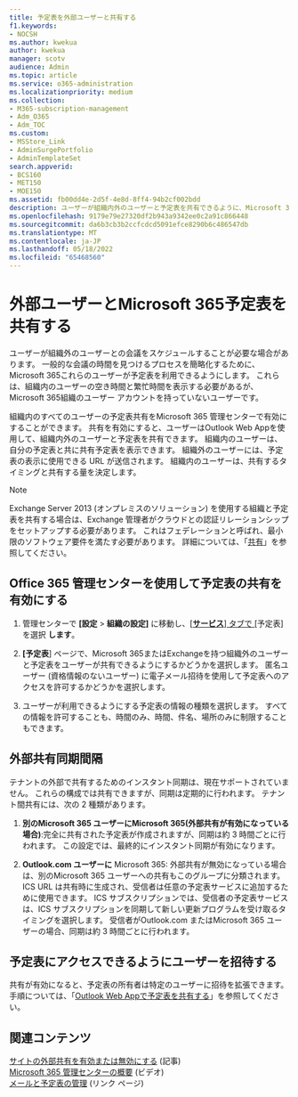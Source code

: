 ```yaml
---
title: 予定表を外部ユーザーと共有する
f1.keywords:
- NOCSH
ms.author: kwekua
author: kwekua
manager: scotv
audience: Admin
ms.topic: article
ms.service: o365-administration
ms.localizationpriority: medium
ms.collection:
- M365-subscription-management
- Adm_O365
- Adm_TOC
ms.custom:
- MSStore_Link
- AdminSurgePortfolio
- AdminTemplateSet
search.appverid:
- BCS160
- MET150
- MOE150
ms.assetid: fb00dd4e-2d5f-4e8d-8ff4-94b2cf002bdd
description: ユーザーが組織内外のユーザーと予定表を共有できるように、Microsoft 365 管理センターで予定表共有を有効にします。
ms.openlocfilehash: 9179e79e27320df2b943a9342ee0c2a91c866448
ms.sourcegitcommit: da6b3cb3b2ccfcdcd5091efce8290b6c486547db
ms.translationtype: MT
ms.contentlocale: ja-JP
ms.lasthandoff: 05/18/2022
ms.locfileid: "65468560"
---
```

# <a name="share-microsoft-365-calendars-with-external-users"></a>外部ユーザーとMicrosoft 365予定表を共有する

ユーザーが組織外のユーザーとの会議をスケジュールすることが必要な場合があります。 一般的な会議の時間を見つけるプロセスを簡略化するために、Microsoft 365これらのユーザーが予定表を利用できるようにします。 これらは、組織内のユーザーの空き時間と繁忙時間を表示する必要があるが、Microsoft 365組織のユーザー アカウントを持っていないユーザーです。

組織内のすべてのユーザーの予定表共有をMicrosoft 365 管理センターで有効にすることができます。 共有を有効にすると、ユーザーはOutlook Web Appを使用して、組織内外のユーザーと予定表を共有できます。 組織内のユーザーは、自分の予定表と共に共有予定表を表示できます。 組織外のユーザーには、予定表の表示に使用できる URL が送信されます。 組織内のユーザーは、共有するタイミングと共有する量を決定します。

> [!NOTE]
> Exchange Server 2013 (オンプレミスのソリューション) を使用する組織と予定表を共有する場合は、Exchange 管理者がクラウドとの認証リレーションシップをセットアップする必要があります。 これはフェデレーションと呼ばれ、最小限のソフトウェア要件を満たす必要があります。 詳細については、「[共有](/exchange/sharing-exchange-2013-help)」を参照してください。
  
## <a name="enable-calendar-sharing-using-the-microsoft-365-admin-center"></a>Office 365 管理センターを使用して予定表の共有を有効にする

1. 管理センターで **[設定** \> **組織の設定]** に移動し、[<a href="https://go.microsoft.com/fwlink/p/?linkid=2053743" target="_blank">**サービス**] タブで [</a>予定表] を選択 **します**。
  
3. **[予定表**] ページで、Microsoft 365またはExchangeを持つ組織外のユーザーと予定表をユーザーが共有できるようにするかどうかを選択します。 匿名ユーザー (資格情報のないユーザー) に電子メール招待を使用して予定表へのアクセスを許可するかどうかを選択します。

4. ユーザーが利用できるようにする予定表の情報の種類を選択します。 すべての情報を許可することも、時間のみ、時間、件名、場所のみに制限することもできます。

## <a name="external-sharing-sync-interval"></a>外部共有同期間隔

テナントの外部で共有するためのインスタント同期は、現在サポートされていません。 これらの構成では共有できますが、同期は定期的に行われます。 テナント間共有には、次の 2 種類があります。

1. **別のMicrosoft 365 ユーザーにMicrosoft 365(外部共有が有効になっている場合)**:完全に共有された予定表が作成されますが、同期は約 3 時間ごとに行われます。 この設定では、最終的にインスタント同期が有効になります。

2. **Outlook.com ユーザーに** Microsoft 365: 外部共有が無効になっている場合は、別のMicrosoft 365 ユーザーへの共有もこのグループに分類されます。 ICS URL は共有時に生成され、受信者は任意の予定表サービスに追加するために使用できます。 ICS サブスクリプションでは、受信者の予定表サービスは、ICS サブスクリプションを同期して新しい更新プログラムを受け取るタイミングを選択します。 受信者がOutlook.com またはMicrosoft 365 ユーザーの場合、同期は約 3 時間ごとに行われます。

## <a name="invite-people-to-access-calendars"></a>予定表にアクセスできるようにユーザーを招待する

共有が有効になると、予定表の所有者は特定のユーザーに招待を拡張できます。 手順については、「[Outlook Web Appで予定表を共有する](https://support.microsoft.com/office/7ecef8ae-139c-40d9-bae2-a23977ee58d5)」を参照してください。

## <a name="related-content"></a>関連コンテンツ

[サイトの外部共有を有効または無効にする](/sharepoint/change-external-sharing-site) (記事)\
[Microsoft 365 管理センターの概要](../admin-overview/admin-center-overview.md) (ビデオ)\
[メールと予定表の管理](/admin) (リンク ページ)


